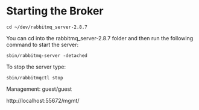 # Starting the Broker

    cd ~/dev/rabbitmq_server-2.8.7

You can cd into the rabbitmq_server-2.8.7 folder and then run the following command to start the server:

    sbin/rabbitmq-server -detached

To stop the server type:

    sbin/rabbitmqctl stop


    
Management: guest/guest

   http://localhost:55672/mgmt/